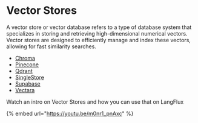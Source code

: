 # Vector Stores

A vector store or vector database refers to a type of database system that specializes in storing and retrieving high-dimensional numerical vectors. Vector stores are designed to efficiently manage and index these vectors, allowing for fast similarity searches.

* [Chroma](chroma.md)
* [Pinecone](pinecone.md)
* [Qdrant](qdrant.md)
* [SingleStore](singlestore.md)
* [Supabase](supabase.md)
* [Vectara](vectara.md)


Watch an intro on Vector Stores and how you can use that on LangFlux

{% embed url="https://youtu.be/m0nr1_pnAxc" %}

